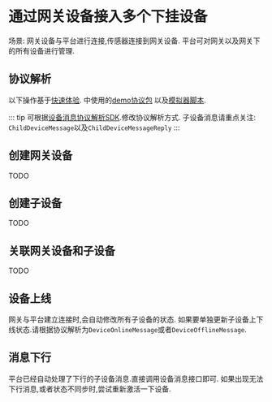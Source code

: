 # 通过网关设备接入多个下挂设备

场景: 网关设备与平台进行连接,传感器连接到网关设备. 平台可对网关以及网关下的所有设备进行管理.

## 协议解析

以下操作基于[快速体验](../quick-start/demo.md).
中使用的[demo协议包](https://github.com/jetlinks/demo-protocol)
以及[模拟器脚本](https://github.com/jetlinks/jetlinks-community/tree/master/simulator).

::: tip
可根据[设备消息协议解析SDK](../basics-guide/protocol-support.md).修改协议解析方式.
子设备消息请重点关注: `ChildDeviceMessage`以及`ChildDeviceMessageReply`
:::

## 创建网关设备

TODO

## 创建子设备

TODO

## 关联网关设备和子设备

TODO

## 设备上线

网关与平台建立连接时,会自动修改所有子设备的状态.
如果要单独更新子设备上下线状态.请根据协议解析为`DeviceOnlineMessage`或者`DeviceOfflineMessage`.

## 消息下行

平台已经自动处理了下行的子设备消息.直接调用设备消息接口即可.
如果出现无法下行消息,或者状态不同步时,尝试重新激活一下设备.
